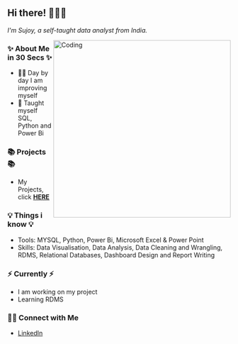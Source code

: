 ## Hi there! 🙋🏻‍♀️

_I'm Sujoy, a self-taught data analyst from India._

<img align="right" alt="Coding" width="400" src="https://capturly.com/blog/wp-content/uploads/2018/02/Data-Website-Analytics.gif">

### ✨ About Me in 30 Secs ✨
- 🧘‍♂️ Day by day I am improving myself
- 📝 Taught myself SQL, Python and Power Bi

### 📚 Projects  📚
- My Projects, click **[HERE](https://github.com/sujoyx/Project-Guide/blob/main/README.md)**

### 💡 Things i know 💡
- Tools: MYSQL, Python, Power Bi, Microsoft Excel & Power Point
- Skills: Data Visualisation, Data Analysis, Data Cleaning and Wrangling, RDMS, Relational Databases, Dashboard Design and Report Writing

### ⚡️ Currently ⚡️
- I am working on my project
- Learning RDMS

### 🙌🏻 Connect with Me
- [LinkedIn](https://www.linkedin.com/in/sujoynath/)
